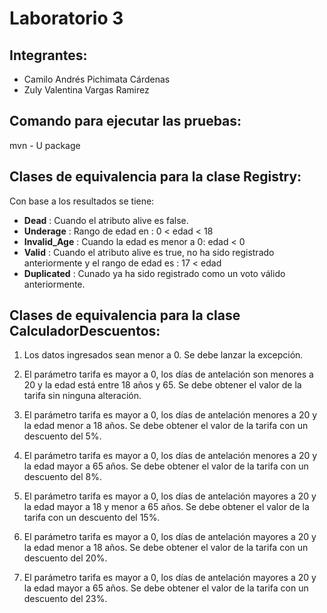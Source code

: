 # Laboratorio 3

## Integrantes:
 - Camilo Andrés Pichimata Cárdenas
 - Zuly Valentina Vargas Ramirez

## Comando para ejecutar las pruebas:
 mvn - U package

## Clases de equivalencia para la clase Registry:

Con base a los resultados se tiene:

- **Dead** : Cuando el atributo alive es false.
- **Underage** : Rango de edad en : 0 < edad < 18
- **Invalid_Age** : Cuando la edad es menor a 0: edad < 0
- **Valid** : Cuando el atributo alive es true, no ha sido registrado anteriormente y el rango de edad es : 17 < edad
- **Duplicated** : Cunado ya ha sido registrado como un voto válido anteriormente.

## Clases de equivalencia para la clase CalculadorDescuentos:

1. Los datos ingresados sean menor a 0. Se debe lanzar la excepción.

2. El parámetro tarifa es mayor a 0, los días de antelación son menores a 20 y la edad está entre 18 años y 65. Se debe obtener el valor de la tarifa sin
ninguna alteración.

3. El parámetro tarifa es mayor a 0, los días de antelación menores a 20 y la edad menor a 18 años. Se debe obtener el valor de la tarifa con un descuento del
5%.

4. El parámetro tarifa es mayor a 0, los días de antelación menores a 20 y la edad mayor a 65 años. Se debe obtener el valor de la tarifa con un descuento del
8%.
5. El parámetro tarifa es mayor a 0, los días de antelación mayores a 20 y la edad mayor a 18 y menor a 65 años. Se debe obtener el valor de la tarifa con un 
descuento del 15%.

6. El parámetro tarifa es mayor a 0, los días de antelación mayores a 20 y la edad menor a 18 años. Se debe obtener el valor de la tarifa con un descuento del
20%.

7. El parámetro tarifa es mayor a 0, los días de antelación mayores a 20 y la edad mayor a 65 años. Se debe obtener el valor de la tarifa con un descuento del
23%.
  
